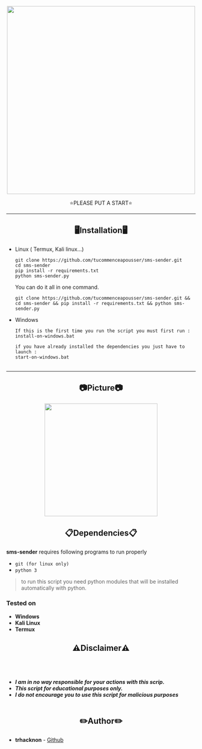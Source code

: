 

<p align="center">
<img src="https://static-trkn.replit.app/smsend.jpg", width="500", height="500">
</p>
<p align="center">​⭐​PLEASE PUT A START​⭐​</p>

-----
<h2><p align="center">🖥️Installation🖥️</p></h2>

- Linux ( Termux, Kali linux...) 
  ```
  git clone https://github.com/tucommenceapousser/sms-sender.git
  cd sms-sender
  pip install -r requirements.txt
  python sms-sender.py
  ```
  You can do it all in one command.
  ```
  git clone https://github.com/tucommenceapousser/sms-sender.git && cd sms-sender && pip install -r requirements.txt && python sms-sender.py
  ```

- Windows 
  ```
  If this is the first time you run the script you must first run :
  install-on-windows.bat
  
  if you have already installed the dependencies you just have to launch :
  start-on-windows.bat
  ```
##
-----

<h2><p align="center">📷Picture📷</p></h2>
<p align="center">
<img src="https://media.discordapp.net/attachments/1006288165012766751/1094024302183075962/image.png", width="300", height="300">
</p>

 <h2><p align="center">📋Dependencies📋</p></h2>

<b>sms-sender</b> requires following programs to run properly 
- `git (for linux only)`
- `python 3`

> to run this script you need python modules that will be installed automatically with python.
</details>

  <summary><h3>Tested on</h3></summary>

- **Windows**
- **Kali Linux**
- **Termux**

<h2><p align="center">⚠️Disclaimer⚠️</p></h2>

<br><br>
* ***I am in no way responsible for your actions with this scrip.***
* ***This script for educational purposes only.***
* ***I do not encourage you to use this script for malicious purposes***
<br><br>

## <h2><p align="center">✏️Author✏️</p></h2>
* **trhacknon** - [Github](https://github.com/mfr-fr)

